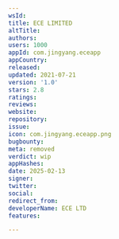 ```yaml
---
wsId: 
title: ECE LIMITED
altTitle: 
authors: 
users: 1000
appId: com.jingyang.eceapp
appCountry: 
released: 
updated: 2021-07-21
version: '1.0'
stars: 2.8
ratings: 
reviews: 
website: 
repository: 
issue: 
icon: com.jingyang.eceapp.png
bugbounty: 
meta: removed
verdict: wip
appHashes: 
date: 2025-02-13
signer: 
twitter: 
social: 
redirect_from: 
developerName: ECE LTD
features: 

---
```


